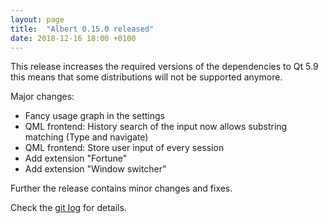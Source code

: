```yaml
---
layout: page
title:  "Albert 0.15.0 released"
date: 2018-12-16 18:00 +0100
---
```


This release increases the required versions of the dependencies to Qt 5.9 this means that some distributions will not be supported anymore.

Major changes:
* Fancy usage graph in the settings
* QML frontend: History search of the input now allows substring matching (Type and navigate)
* QML frontend: Store user input of every session
* Add extension "Fortune"
* Add extension "Window switcher"

Further the release contains minor changes and fixes.

Check the [git log](https://github.com/albertlauncher/albert/commits/v0.15.0) for details.
